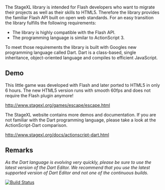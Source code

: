 The StageXL library is intended for Flash developers who want to migrate their projects as well as their skills to HTML5. Therefore the library provides the familiar Flash API built on open web standards. For an easy transition the library fulfills the following requirements:

* The library is highly compatible with the Flash API.
* The programming language is similar to ActionScript 3.

To meet those requirements the library is built with Googles new programming language called Dart. Dart is a class-based, single inheritance, object-oriented language and compiles to efficient JavaScript.

## Demo

This little game was developed with Flash and later ported to HTML5 in only 6 hours. The new HTML5 version runs with smooth 60fps and does not require the Flash plugin anymore!

<http://www.stagexl.org/games/escape/escape.html>

The StageXL website contains more demos and documentation. If you are not familiar with the Dart programming language, please take a look at the ActionScript-Dart comparison.

<http://www.stagexl.org/docs/actionscript-dart.html>

## Remarks

_As the Dart language is evolving very quickly, please be sure to use the latest version of the Dart Editor. We recommend that you use the latest supported version of Dart Editor and not one of the continuous builds._

[![Build Status](https://drone.io/github.com/bp74/StageXL/status.png)](https://drone.io/github.com/bp74/StageXL/latest)
